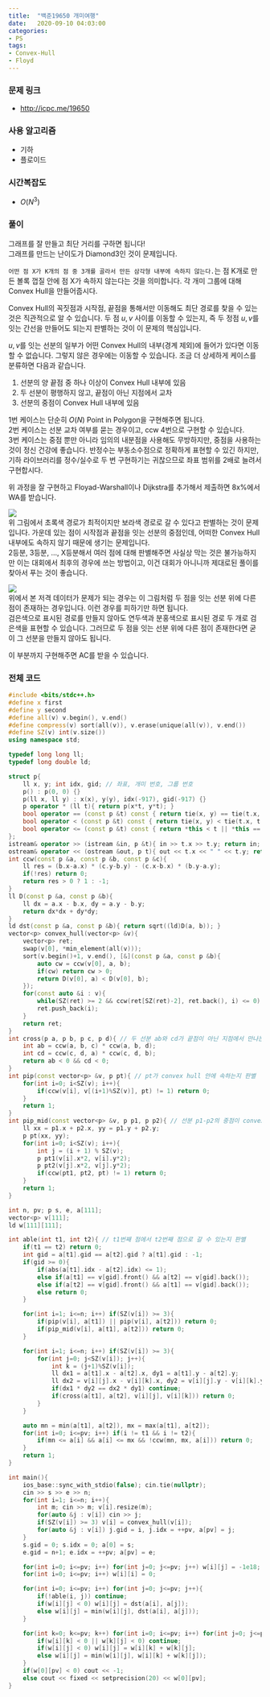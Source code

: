 ```yaml
---
title:  "백준19650 개미여행"
date:   2020-09-10 04:03:00
categories:
- PS
tags:
- Convex-Hull
- Floyd
---
```


### 문제 링크
* http://icpc.me/19650

### 사용 알고리즘
* 기하
* 플로이드

### 시간복잡도
* $O(N^3)$

### 풀이
그래프를 잘 만들고 최단 거리를 구하면 됩니다!<br>
그래프를 만드는 난이도가 Diamond3인 것이 문제입니다.

`어떤 점 X가 K개의 점 중 3개를 골라서 만든 삼각형 내부에 속하지 않는다.`는 점 K개로 만든 볼록 껍질 안에 점 X가 속하지 않는다는 것을 의미합니다. 각 개미 그룹에 대해 Convex Hull을 만들어줍시다.

Convex Hull의 꼭짓점과 시작점, 끝점을 통해서만 이동해도 최단 경로를 찾을 수 있는 것은 직관적으로 알 수 있습니다. 두 점 $u, v$ 사이를 이동할 수 있는지, 즉 두 정점 $u, v$를 잇는 간선을 만들어도 되는지 판별하는 것이 이 문제의 핵심입니다.

$u, v$를 잇는 선분의 일부가 어떤 Convex Hull의 내부(경계 제외)에 들어가 있다면 이동할 수 없습니다. 그렇지 않은 경우에는 이동할 수 있습니다. 조금 더 상세하게 케이스를 분류하면 다음과 같습니다.
1. 선분의 양 끝점 중 하나 이상이 Convex Hull 내부에 있음
2. 두 선분이 평행하지 않고, 끝점이 아닌 지점에서 교차
3. 선분의 중점이 Convex Hull 내부에 있음

1번 케이스는 단순히 $O(N)$ Point in Polygon을 구현해주면 됩니다.<br>
2번 케이스는 선분 교차 여부를 묻는 경우이고, ccw 4번으로 구현할 수 있습니다.<br>
3번 케이스는 중점 뿐만 아니라 임의의 내분점을 사용해도 무방하지만, 중점을 사용하는 것이 정신 건강에 좋습니다. 반정수는 부동소수점으로 정확하게 표현할 수 있긴 하지만, 기하 라이브러리를 정수/실수로 두 번 구현하기는 귀찮으므로 좌표 범위를 2배로 늘려서 구현합시다.

위 과정을 잘 구현하고 Floyad-Warshall이나 Dijkstra를 추가해서 제출하면 8x%에서 WA를 받습니다.

![](https://i.imgur.com/esSzcjy.png)<br>
위 그림에서 초록색 경로가 최적이지만 보라색 경로로 갈 수 있다고 판별하는 것이 문제입니다. 가운데 있는 점이 시작점과 끝점을 잇는 선분의 중점인데, 어떠한 Convex Hull 내부에도 속하지 않기 때문에 생기는 문제입니다.<br>
2등분, 3등분, ..., X등분해서 여러 점에 대해 판별해주면 사실상 막는 것은 불가능하지만 이는 대회에서 최후의 경우에 쓰는 방법이고, 이건 대회가 아니니까 제대로된 풀이를 찾아서 푸는 것이 좋습니다.

![](https://i.imgur.com/Qp2Gr6I.png)<br>
위에서 본 저격 데이터가 문제가 되는 경우는 이 그림처럼 두 점을 잇는 선분 위에 다른 점이 존재하는 경우입니다. 이런 경우를 피하기만 하면 됩니다.<br>
검은색으로 표시된 경로를 만들지 않아도 연두색과 분홍색으로 표시된 경로 두 개로 검은색을 표현할 수 있습니다. 그러므로 두 점을 잇는 선분 위에 다른 점이 존재한다면 굳이 그 선분을 만들지 않아도 됩니다.

이 부분까지 구현해주면 AC를 받을 수 있습니다.

### 전체 코드
```cpp
#include <bits/stdc++.h>
#define x first
#define y second
#define all(v) v.begin(), v.end()
#define compress(v) sort(all(v)), v.erase(unique(all(v)), v.end())
#define SZ(v) int(v.size())
using namespace std;

typedef long long ll;
typedef long double ld;

struct p{
    ll x, y; int idx, gid; // 좌표, 개미 번호, 그룹 번호
    p() : p(0, 0) {}
    p(ll x, ll y) : x(x), y(y), idx(-917), gid(-917) {}
    p operator * (ll t){ return p(x*t, y*t); }
    bool operator == (const p &t) const { return tie(x, y) == tie(t.x, t.y); }
    bool operator < (const p &t) const { return tie(x, y) < tie(t.x, t.y); }
    bool operator <= (const p &t) const { return *this < t || *this == t; }
};
istream& operator >> (istream &in, p &t){ in >> t.x >> t.y; return in; }
ostream& operator << (ostream &out, p t){ out << t.x << " " << t.y; return out; }
int ccw(const p &a, const p &b, const p &c){
    ll res = (b.x-a.x) * (c.y-b.y) - (c.x-b.x) * (b.y-a.y);
    if(!res) return 0;
    return res > 0 ? 1 : -1;
}
ll D(const p &a, const p &b){
    ll dx = a.x - b.x, dy = a.y - b.y;
    return dx*dx + dy*dy;
}
ld dst(const p &a, const p &b){ return sqrt((ld)D(a, b)); }
vector<p> convex_hull(vector<p> &v){
    vector<p> ret;
    swap(v[0], *min_element(all(v)));
    sort(v.begin()+1, v.end(), [&](const p &a, const p &b){
        auto cw = ccw(v[0], a, b);
        if(cw) return cw > 0;
        return D(v[0], a) < D(v[0], b);
    });
    for(const auto &i : v){
        while(SZ(ret) >= 2 && ccw(ret[SZ(ret)-2], ret.back(), i) <= 0) ret.pop_back();
        ret.push_back(i);
    }
    return ret;
}
int cross(p a, p b, p c, p d){ // 두 선분 ab와 cd가 끝점이 아닌 지점에서 만나는지 판별
    int ab = ccw(a, b, c) * ccw(a, b, d);
    int cd = ccw(c, d, a) * ccw(c, d, b);
    return ab < 0 && cd < 0;
}
int pip(const vector<p> &v, p pt){ // pt가 convex hull 안에 속하는지 판별
    for(int i=0; i<SZ(v); i++){
        if(ccw(v[i], v[(i+1)%SZ(v)], pt) != 1) return 0;
    }
    return 1;
}
int pip_mid(const vector<p> &v, p p1, p p2){ // 선분 p1-p2의 중점이 convex hull 안에 속하는지 판별
    ll xx = p1.x + p2.x, yy = p1.y + p2.y;
    p pt(xx, yy);
    for(int i=0; i<SZ(v); i++){
        int j = (i + 1) % SZ(v);
        p pt1(v[i].x*2, v[i].y*2);
        p pt2(v[j].x*2, v[j].y*2);
        if(ccw(pt1, pt2, pt) != 1) return 0;
    }
    return 1;
}

int n, pv; p s, e, a[111];
vector<p> v[111];
ld w[111][111];

int able(int t1, int t2){ // t1번째 점에서 t2번째 점으로 갈 수 있는지 판별
    if(t1 == t2) return 0;
    int gid = a[t1].gid == a[t2].gid ? a[t1].gid : -1;
    if(gid >= 0){
        if(abs(a[t1].idx - a[t2].idx) <= 1);
        else if(a[t1] == v[gid].front() && a[t2] == v[gid].back());
        else if(a[t2] == v[gid].front() && a[t1] == v[gid].back());
        else return 0;
    }

    for(int i=1; i<=n; i++) if(SZ(v[i]) >= 3){
        if(pip(v[i], a[t1]) || pip(v[i], a[t2])) return 0;
        if(pip_mid(v[i], a[t1], a[t2])) return 0;
    }

    for(int i=1; i<=n; i++) if(SZ(v[i]) >= 3){
        for(int j=0; j<SZ(v[i]); j++){
            int k = (j+1)%SZ(v[i]);
            ll dx1 = a[t1].x - a[t2].x, dy1 = a[t1].y - a[t2].y;
            ll dx2 = v[i][j].x - v[i][k].x, dy2 = v[i][j].y - v[i][k].y;
            if(dx1 * dy2 == dx2 * dy1) continue;
            if(cross(a[t1], a[t2], v[i][j], v[i][k])) return 0;
        }
    }

    auto mn = min(a[t1], a[t2]), mx = max(a[t1], a[t2]);
    for(int i=0; i<=pv; i++) if(i != t1 && i != t2){
        if(mn <= a[i] && a[i] <= mx && !ccw(mn, mx, a[i])) return 0;
    }
    return 1;
}

int main(){
    ios_base::sync_with_stdio(false); cin.tie(nullptr);
    cin >> s >> e >> n;
    for(int i=1; i<=n; i++){
        int m; cin >> m; v[i].resize(m);
        for(auto &j : v[i]) cin >> j;
        if(SZ(v[i]) >= 3) v[i] = convex_hull(v[i]);
        for(auto &j : v[i]) j.gid = i, j.idx = ++pv, a[pv] = j;
    }
    s.gid = 0; s.idx = 0; a[0] = s;
    e.gid = n+1; e.idx = ++pv; a[pv] = e;

    for(int i=0; i<=pv; i++) for(int j=0; j<=pv; j++) w[i][j] = -1e18;
    for(int i=0; i<=pv; i++) w[i][i] = 0;

    for(int i=0; i<=pv; i++) for(int j=0; j<=pv; j++){
        if(!able(i, j)) continue;
        if(w[i][j] < 0) w[i][j] = dst(a[i], a[j]);
        else w[i][j] = min(w[i][j], dst(a[i], a[j]));
    }

    for(int k=0; k<=pv; k++) for(int i=0; i<=pv; i++) for(int j=0; j<=pv; j++){
        if(w[i][k] < 0 || w[k][j] < 0) continue;
        if(w[i][j] < 0) w[i][j] = w[i][k] + w[k][j];
        else w[i][j] = min(w[i][j], w[i][k] + w[k][j]);
    }
    if(w[0][pv] < 0) cout << -1;
    else cout << fixed << setprecision(20) << w[0][pv];
}
```
